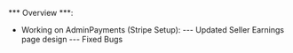 *** Overview ***: 

- Working on AdminPayments (Stripe Setup):
--- Updated Seller Earnings page design
--- Fixed Bugs